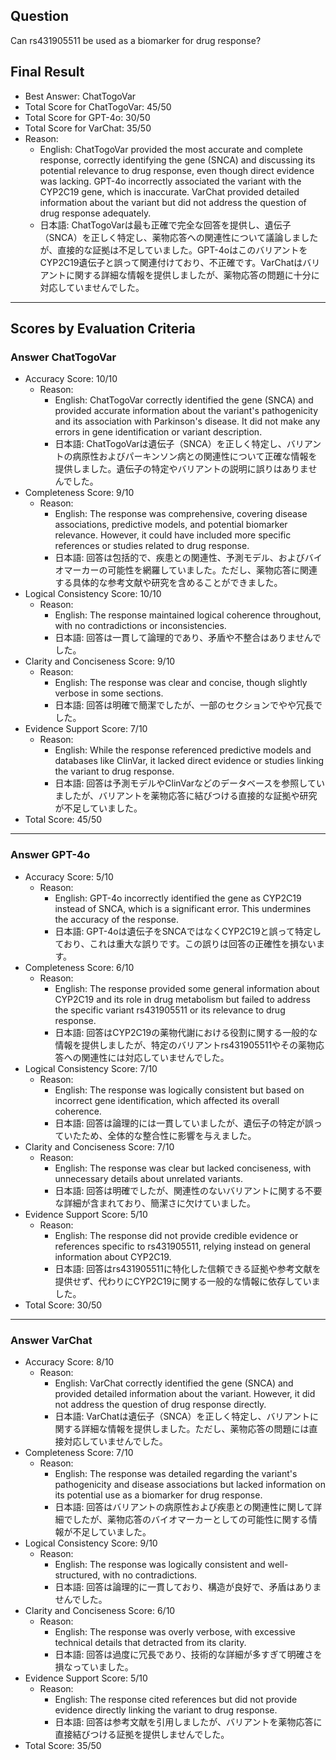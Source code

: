 ## Question

Can rs431905511 be used as a biomarker for drug response?

## Final Result

- Best Answer: ChatTogoVar
- Total Score for ChatTogoVar: 45/50
- Total Score for GPT-4o: 30/50
- Total Score for VarChat: 35/50
- Reason:
  - English: ChatTogoVar provided the most accurate and complete response, correctly identifying the gene (SNCA) and discussing its potential relevance to drug response, even though direct evidence was lacking. GPT-4o incorrectly associated the variant with the CYP2C19 gene, which is inaccurate. VarChat provided detailed information about the variant but did not address the question of drug response adequately.
  - 日本語: ChatTogoVarは最も正確で完全な回答を提供し、遺伝子（SNCA）を正しく特定し、薬物応答への関連性について議論しましたが、直接的な証拠は不足していました。GPT-4oはこのバリアントをCYP2C19遺伝子と誤って関連付けており、不正確です。VarChatはバリアントに関する詳細な情報を提供しましたが、薬物応答の問題に十分に対応していませんでした。

---

## Scores by Evaluation Criteria

### Answer ChatTogoVar
- Accuracy Score: 10/10
  - Reason: 
    - English: ChatTogoVar correctly identified the gene (SNCA) and provided accurate information about the variant's pathogenicity and its association with Parkinson's disease. It did not make any errors in gene identification or variant description.
    - 日本語: ChatTogoVarは遺伝子（SNCA）を正しく特定し、バリアントの病原性およびパーキンソン病との関連性について正確な情報を提供しました。遺伝子の特定やバリアントの説明に誤りはありませんでした。
- Completeness Score: 9/10
  - Reason: 
    - English: The response was comprehensive, covering disease associations, predictive models, and potential biomarker relevance. However, it could have included more specific references or studies related to drug response.
    - 日本語: 回答は包括的で、疾患との関連性、予測モデル、およびバイオマーカーの可能性を網羅していました。ただし、薬物応答に関連する具体的な参考文献や研究を含めることができました。
- Logical Consistency Score: 10/10
  - Reason: 
    - English: The response maintained logical coherence throughout, with no contradictions or inconsistencies.
    - 日本語: 回答は一貫して論理的であり、矛盾や不整合はありませんでした。
- Clarity and Conciseness Score: 9/10
  - Reason: 
    - English: The response was clear and concise, though slightly verbose in some sections.
    - 日本語: 回答は明確で簡潔でしたが、一部のセクションでやや冗長でした。
- Evidence Support Score: 7/10
  - Reason: 
    - English: While the response referenced predictive models and databases like ClinVar, it lacked direct evidence or studies linking the variant to drug response.
    - 日本語: 回答は予測モデルやClinVarなどのデータベースを参照していましたが、バリアントを薬物応答に結びつける直接的な証拠や研究が不足していました。
- Total Score: 45/50

---

### Answer GPT-4o
- Accuracy Score: 5/10
  - Reason: 
    - English: GPT-4o incorrectly identified the gene as CYP2C19 instead of SNCA, which is a significant error. This undermines the accuracy of the response.
    - 日本語: GPT-4oは遺伝子をSNCAではなくCYP2C19と誤って特定しており、これは重大な誤りです。この誤りは回答の正確性を損ないます。
- Completeness Score: 6/10
  - Reason: 
    - English: The response provided some general information about CYP2C19 and its role in drug metabolism but failed to address the specific variant rs431905511 or its relevance to drug response.
    - 日本語: 回答はCYP2C19の薬物代謝における役割に関する一般的な情報を提供しましたが、特定のバリアントrs431905511やその薬物応答への関連性には対応していませんでした。
- Logical Consistency Score: 7/10
  - Reason: 
    - English: The response was logically consistent but based on incorrect gene identification, which affected its overall coherence.
    - 日本語: 回答は論理的には一貫していましたが、遺伝子の特定が誤っていたため、全体的な整合性に影響を与えました。
- Clarity and Conciseness Score: 7/10
  - Reason: 
    - English: The response was clear but lacked conciseness, with unnecessary details about unrelated variants.
    - 日本語: 回答は明確でしたが、関連性のないバリアントに関する不要な詳細が含まれており、簡潔さに欠けていました。
- Evidence Support Score: 5/10
  - Reason: 
    - English: The response did not provide credible evidence or references specific to rs431905511, relying instead on general information about CYP2C19.
    - 日本語: 回答はrs431905511に特化した信頼できる証拠や参考文献を提供せず、代わりにCYP2C19に関する一般的な情報に依存していました。
- Total Score: 30/50

---

### Answer VarChat
- Accuracy Score: 8/10
  - Reason: 
    - English: VarChat correctly identified the gene (SNCA) and provided detailed information about the variant. However, it did not address the question of drug response directly.
    - 日本語: VarChatは遺伝子（SNCA）を正しく特定し、バリアントに関する詳細な情報を提供しました。ただし、薬物応答の問題には直接対応していませんでした。
- Completeness Score: 7/10
  - Reason: 
    - English: The response was detailed regarding the variant's pathogenicity and disease associations but lacked information on its potential use as a biomarker for drug response.
    - 日本語: 回答はバリアントの病原性および疾患との関連性に関して詳細でしたが、薬物応答のバイオマーカーとしての可能性に関する情報が不足していました。
- Logical Consistency Score: 9/10
  - Reason: 
    - English: The response was logically consistent and well-structured, with no contradictions.
    - 日本語: 回答は論理的に一貫しており、構造が良好で、矛盾はありませんでした。
- Clarity and Conciseness Score: 6/10
  - Reason: 
    - English: The response was overly verbose, with excessive technical details that detracted from its clarity.
    - 日本語: 回答は過度に冗長であり、技術的な詳細が多すぎて明確さを損なっていました。
- Evidence Support Score: 5/10
  - Reason: 
    - English: The response cited references but did not provide evidence directly linking the variant to drug response.
    - 日本語: 回答は参考文献を引用しましたが、バリアントを薬物応答に直接結びつける証拠を提供しませんでした。
- Total Score: 35/50